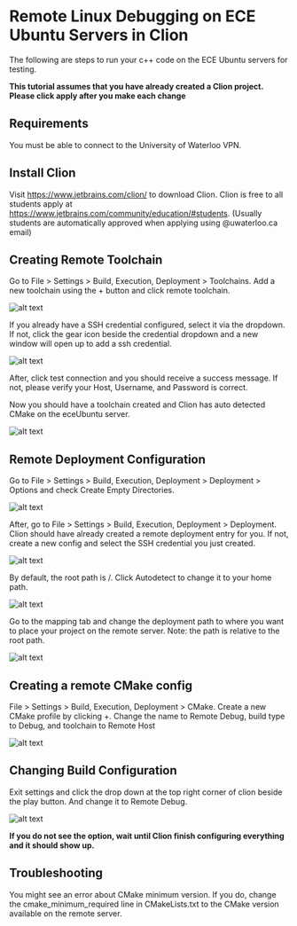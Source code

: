 # Remote Linux Debugging on ECE Ubuntu Servers in Clion
The following are steps to run your c++ code on the ECE Ubuntu servers for testing.

**This tutorial assumes that you have already created a Clion project. Please click apply after you make each change**

## Requirements
You must be able to connect to the University of Waterloo VPN.

## Install Clion
Visit https://www.jetbrains.com/clion/ to download Clion. Clion is free to all students apply at https://www.jetbrains.com/community/education/#students. (Usually students are automatically approved when applying using @uwaterloo.ca email)

## Creating Remote Toolchain
Go to File > Settings > Build, Execution, Deployment > Toolchains. Add a new toolchain using the + button and click remote toolchain.

![alt text](readme-images/T1.PNG)

If you already have a SSH credential configured, select it via the dropdown. If not, click the gear icon beside the credential dropdown and a new window will open up to add a ssh credential.

![alt text](readme-images/T2.PNG)

After, click test connection and you should receive a success message. If not, please verify your Host, Username, and Password is correct.

Now you should have a toolchain created and Clion has auto detected CMake on the eceUbuntu server.

![alt text](readme-images/T3.PNG)

## Remote Deployment Configuration

Go to File > Settings > Build, Execution, Deployment > Deployment > Options and check Create Empty Directories.

![alt text](readme-images/C1.PNG)

After, go to File > Settings > Build, Execution, Deployment > Deployment. Clion should have already created a remote deployment entry for you. If not, create a new config and select the SSH credential you just created.

![alt text](readme-images/C2.PNG)

By default, the root path is /. Click Autodetect to change it to your home path.

![alt text](readme-images/C3.PNG)

Go to the mapping tab and change the deployment path to where you want to place your project on the remote server. Note: the path is relative to the root path.

![alt text](readme-images/C4.PNG)

## Creating a remote CMake config
File > Settings > Build, Execution, Deployment > CMake. Create a new CMake profile by clicking +. Change the name to Remote Debug, build type to Debug, and toolchain to Remote Host

![alt text](readme-images/CM1.PNG)

## Changing Build Configuration

Exit settings and click the drop down at the top right corner of clion beside the play button. And change it to Remote Debug.

![alt text](readme-images/CF1.PNG)

**If you do not see the option, wait until Clion finish configuring everything and it should show up.**

## Troubleshooting
You might see an error about CMake minimum version. If you do, change the cmake_minimum_required line in CMakeLists.txt to the CMake version available on the remote server.



